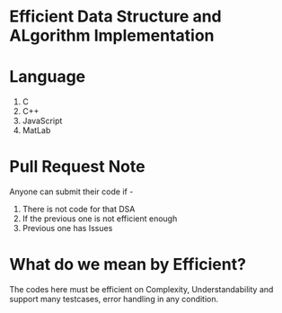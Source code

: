 # Efficient Data Structure and ALgorithm Implementation

# Language
1. C
2. C++
3. JavaScript
4. MatLab

# Pull Request Note
Anyone can submit their code if -
1. There is not code for that DSA
2. If the previous one is not efficient enough
3. Previous one has Issues

# What do we mean by Efficient?
The codes here must be efficient on Complexity, Understandability and support many testcases, error handling in any condition.
